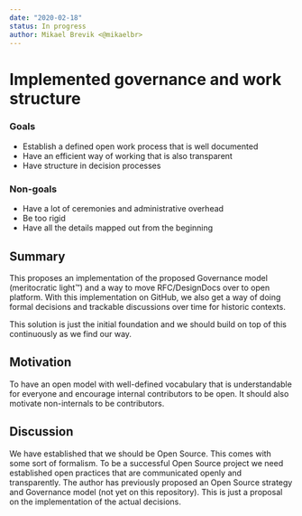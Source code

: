 ```yaml
---
date: "2020-02-18"
status: In progress
author: Mikael Brevik <@mikaelbr>
---
```


# Implemented governance and work structure

### Goals

- Establish a defined open work process that is well documented
- Have an efficient way of working that is also transparent
- Have structure in decision processes

### Non-goals

- Have a lot of ceremonies and administrative overhead
- Be too rigid
- Have all the details mapped out from the beginning

## Summary

This proposes an implementation of the proposed Governance model (meritocratic
light™) and a way to move RFC/DesignDocs over to open platform. With this
implementation on GitHub, we also get a way of doing formal decisions and
trackable discussions over time for historic contexts.

This solution is just the initial foundation and we should build on top of this
continuously as we find our way.

## Motivation

To have an open model with well-defined vocabulary that is understandable for
everyone and encourage internal contributors to be open. It should also motivate
non-internals to be contributors.

## Discussion

We have established that we should be Open Source. This comes with some sort of
formalism. To be a successful Open Source project we need established open
practices that are communicated openly and transparently. The author has
previously proposed an Open Source strategy and Governance model (not yet on
this repository). This is just a proposal on the implementation of the actual
decisions.
